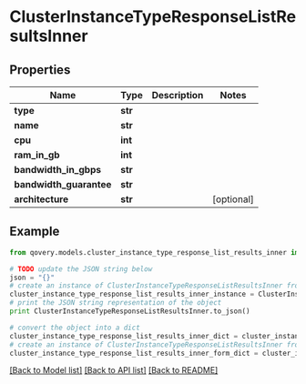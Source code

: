 # ClusterInstanceTypeResponseListResultsInner


## Properties

Name | Type | Description | Notes
------------ | ------------- | ------------- | -------------
**type** | **str** |  | 
**name** | **str** |  | 
**cpu** | **int** |  | 
**ram_in_gb** | **int** |  | 
**bandwidth_in_gbps** | **str** |  | 
**bandwidth_guarantee** | **str** |  | 
**architecture** | **str** |  | [optional] 

## Example

```python
from qovery.models.cluster_instance_type_response_list_results_inner import ClusterInstanceTypeResponseListResultsInner

# TODO update the JSON string below
json = "{}"
# create an instance of ClusterInstanceTypeResponseListResultsInner from a JSON string
cluster_instance_type_response_list_results_inner_instance = ClusterInstanceTypeResponseListResultsInner.from_json(json)
# print the JSON string representation of the object
print ClusterInstanceTypeResponseListResultsInner.to_json()

# convert the object into a dict
cluster_instance_type_response_list_results_inner_dict = cluster_instance_type_response_list_results_inner_instance.to_dict()
# create an instance of ClusterInstanceTypeResponseListResultsInner from a dict
cluster_instance_type_response_list_results_inner_form_dict = cluster_instance_type_response_list_results_inner.from_dict(cluster_instance_type_response_list_results_inner_dict)
```
[[Back to Model list]](../README.md#documentation-for-models) [[Back to API list]](../README.md#documentation-for-api-endpoints) [[Back to README]](../README.md)


